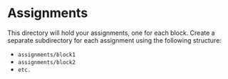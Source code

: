 # Assignments

This directory will hold your assignments, one for each block. Create a separate subdirectory for each assignment using the following structure:

- `assignments/block1`
- `assignments/block2`
- `etc.`
